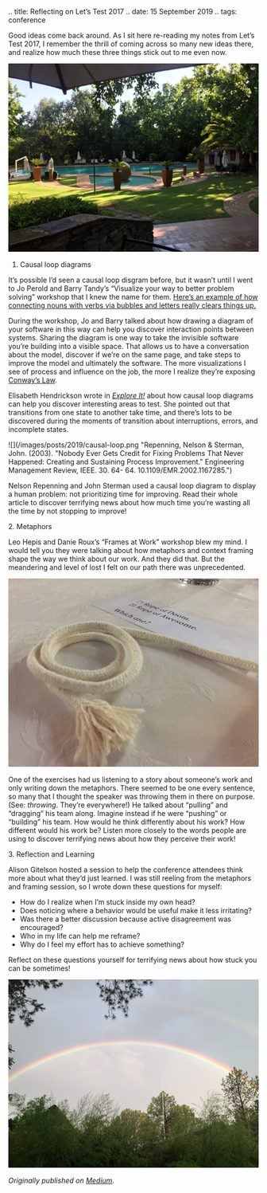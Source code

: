 .. title: Reflecting on Let’s Test 2017
.. date: 15 September 2019
.. tags: conference


<p name="f2d3" id="f2d3" class="graf graf--p graf-after--h3">Good ideas come back around. As I sit here re-reading my notes from Let’s Test 2017, I remember the thrill of coming across so many new ideas there, and realize how much these three things stick out to me even now.</p>

![](/images/posts/2019/valley-lodge.jpeg "Valley Lodge & Spa, Magaliesburg, South Africa")

<ol class="postList"><li name="dc01" id="dc01" class="graf graf--li graf-after--figure">Causal loop diagrams</li></ol><p name="1b99" id="1b99" class="graf graf--p graf-after--li">It’s possible I’d seen a causal loop disgram before, but it wasn’t until I went to Jo Perold and Barry Tandy’s “Visualize your way to better problem solving” workshop that I knew the name for them. <a href="https://www.isixsigma.com/tools-templates/cause-effect/causal-loop-diagrams-little-known-analytical-tool/" data-href="https://www.isixsigma.com/tools-templates/cause-effect/causal-loop-diagrams-little-known-analytical-tool/" class="markup--anchor markup--p-anchor" rel="noopener" target="_blank">Here’s an example of how connecting nouns with verbs via bubbles and letters really clears things up.</a></p><p name="0c13" id="0c13" class="graf graf--p graf-after--p">During the workshop, Jo and Barry talked about how drawing a diagram of your software in this way can help you discover interaction points between systems. Sharing the diagram is one way to take the invisible software you’re building into a visible space. That allows us to have a conversation about the model, discover if we’re on the same page, and take steps to improve the model and ultimately the software. The more visualizations I see of process and influence on the job, the more I realize they’re exposing <a href="https://www.thoughtworks.com/insights/articles/demystifying-conways-law" data-href="https://www.thoughtworks.com/insights/articles/demystifying-conways-law" class="markup--anchor markup--p-anchor" rel="noopener" target="_blank">Conway’s Law</a>.</p><p name="b91d" id="b91d" class="graf graf--p graf-after--p">Elisabeth Hendrickson wrote in <a href="https://www.goodreads.com/book/show/15980494-explore-it" data-href="https://www.goodreads.com/book/show/15980494-explore-it" class="markup--anchor markup--p-anchor" rel="noopener" target="_blank"><em class="markup--em markup--p-em">Explore It!</em></a><em class="markup--em markup--p-em"> </em>about how causal loop diagrams can help you discover interesting areas to test. She pointed out that transitions from one state to another take time, and there’s lots to be discovered during the moments of transition about interruptions, errors, and incomplete states.</p>

![](/images/posts/2019/causal-loop.png "Repenning, Nelson & Sterman, John. (2003). "Nobody Ever Gets Credit for Fixing Problems That Never Happened: Creating and Sustaining Process Improvement." Engineering Management Review, IEEE. 30. 64- 64. 10.1109/EMR.2002.1167285.")

<p name="5105" id="5105" class="graf graf--p graf-after--figure">Nelson Repenning and John Sterman used a causal loop diagram to display a human problem: not prioritizing time for improving. Read their whole article to discover terrifying news about how much time you’re wasting all the time by not stopping to improve!</p><p name="50d2" id="50d2" class="graf graf--p graf-after--p">2. Metaphors</p><p name="c76c" id="c76c" class="graf graf--p graf-after--p">Leo Hepis and Danie Roux’s “Frames at Work” workshop blew my mind. I would tell you they were talking about how metaphors and context framing shape the way we think about our work. And they did that. But the meandering and level of lost I felt on our path there was unprecedented.</p>

![](/images/posts/2019/rope.jpeg "Our table selected “Rope of Awesome” and I stand by that answer.")

<p name="e4cd" id="e4cd" class="graf graf--p graf-after--figure">One of the exercises had us listening to a story about someone’s work and only writing down the metaphors. There seemed to be one every sentence, so many that I thought the speaker was throwing them in there on purpose. (See: <em class="markup--em markup--p-em">throwing</em>. They’re everywhere!) He talked about “pulling” and “dragging” his team along. Imagine instead if he were “pushing” or “building” his team. How would he think differently about his work? How different would his work be? Listen more closely to the words people are using to discover terrifying news about how they perceive their work!</p><p name="bff4" id="bff4" class="graf graf--p graf-after--p">3. Reflection and Learning</p><p name="b1ad" id="b1ad" class="graf graf--p graf-after--p">Alison Gitelson hosted a session to help the conference attendees think more about what they’d just learned. I was still reeling from the metaphors and framing session, so I wrote down these questions for myself:</p><ul class="postList"><li name="00fe" id="00fe" class="graf graf--li graf-after--p">How do I realize when I’m stuck inside my own head?</li><li name="48ba" id="48ba" class="graf graf--li graf-after--li">Does noticing where a behavior would be useful make it less irritating?</li><li name="248b" id="248b" class="graf graf--li graf-after--li">Was there a better discussion because active disagreement was encouraged?</li><li name="0165" id="0165" class="graf graf--li graf-after--li">Who in my life can help me reframe?</li><li name="9408" id="9408" class="graf graf--li graf-after--li">Why do I feel my effort has to achieve something?</li></ul><p name="3b02" id="3b02" class="graf graf--p graf-after--li">Reflect on these questions yourself for terrifying news about how stuck you can be sometimes!</p>

![](/images/posts/2019/double-rainbow.jpeg "Very slight double rainbow to the right.")

*Originally published on [Medium](https://medium.com/@ezagroba/reflecting-on-lets-test-2017-efb52723598c).*
